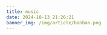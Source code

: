 ```yaml
---
title: music
date: 2024-10-13 21:26:21
banner_img: /img/article/banban.png
---
```



<!-- {% meting "8607556419" "netease" "playlist" "autoplay" "mutex:true" "listmaxheight:340px" "preload:none" "theme:#2980b9"%} -->

<!-- require APlayer -->
<link rel="stylesheet" href="https://cdn.jsdelivr.net/npm/aplayer/dist/APlayer.min.css">
<script src="https://cdn.jsdelivr.net/npm/aplayer/dist/APlayer.min.js"></script>
<!-- require MetingJS -->
<script src="https://cdn.jsdelivr.net/npm/meting@2/dist/Meting.min.js"></script>

<meting-js
	server="netease"
    type="playlist"
    id="8607556419"
    style="color: #e6d0b2"
    class="meting"
    volume="0.5"
    autoplay="true"
    loop="all"
    mutex="true"
    listmaxheight="400px"
    order="list"
    preload="auto"
    list-folded="false">
</meting-js>